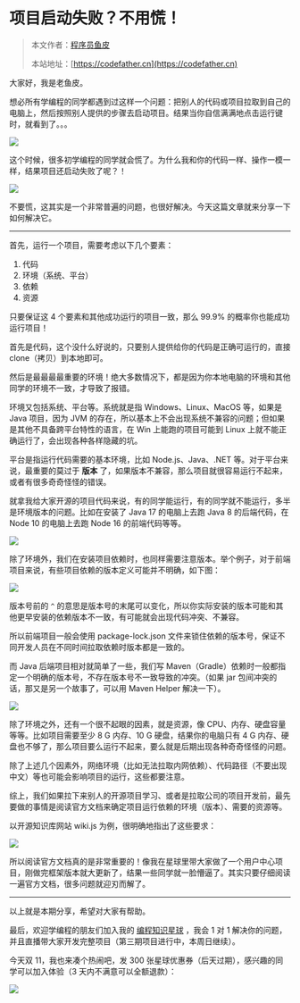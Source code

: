 # 项目启动失败？不用慌！

> 本文作者：[程序员鱼皮](https://yuyuanweb.feishu.cn/wiki/Abldw5WkjidySxkKxU2cQdAtnah)
>
> 本站地址：[https://codefather.cn](https://codefather.cn)

大家好，我是老鱼皮。

想必所有学编程的同学都遇到过这样一个问题：把别人的代码或项目拉取到自己的电脑上，然后按照别人提供的步骤去启动项目。结果当你自信满满地点击运行键时，就看到了。。。

![](https://pic.yupi.icu/5563/202311060951886.png)

这个时候，很多初学编程的同学就会慌了。为什么我和你的代码一样、操作一模一样，结果项目还启动失败了呢？！

![](https://pic.yupi.icu/5563/202311060951211.png)

不要慌，这其实是一个非常普遍的问题，也很好解决。今天这篇文章就来分享一下如何解决它。



------


首先，运行一个项目，需要考虑以下几个要素：

1. 代码
2. 环境（系统、平台）
3. 依赖
4. 资源

只要保证这 4 个要素和其他成功运行的项目一致，那么 99.9% 的概率你也能成功运行项目！

首先是代码，这个没什么好说的，只要别人提供给你的代码是正确可运行的，直接 clone（拷贝）到本地即可。

然后是最最最最重要的环境！绝大多数情况下，都是因为你本地电脑的环境和其他同学的环境不一致，才导致了报错。

环境又包括系统、平台等。系统就是指 Windows、Linux、MacOS 等，如果是 Java 项目，因为 JVM 的存在，所以基本上不会出现系统不兼容的问题；但如果是其他不具备跨平台特性的语言，在 Win 上能跑的项目可能到 Linux 上就不能正确运行了，会出现各种各样隐藏的坑。

平台是指运行代码需要的基本环境，比如 Node.js、Java、.NET 等。对于平台来说，最重要的莫过于 **版本** 了，如果版本不兼容，那么项目就很容易运行不起来，或者有很多奇奇怪怪的错误。

就拿我给大家开源的项目代码来说，有的同学能运行，有的同学就不能运行，多半是环境版本的问题。比如在安装了 Java 17 的电脑上去跑 Java 8 的后端代码，在 Node 10 的电脑上去跑 Node 16 的前端代码等等。

![](https://pic.yupi.icu/5563/202311060951452.png)

除了环境外，我们在安装项目依赖时，也同样需要注意版本。举个例子，对于前端项目来说，有些项目依赖的版本定义可能并不明确，如下图：

![](https://pic.yupi.icu/5563/202311060951317.png)

版本号前的 `^` 的意思是版本号的末尾可以变化，所以你实际安装的版本可能和其他更早安装的依赖版本不一致，有可能就会出现代码冲突、不兼容。

所以前端项目一般会使用 package-lock.json 文件来锁住依赖的版本号，保证不同开发人员在不同时间拉取依赖时版本都是一致的。

而 Java 后端项目相对就简单了一些，我们写 Maven（Gradle）依赖时一般都指定一个明确的版本号，不存在版本号不一致导致的冲突。（如果 jar 包间冲突的话，那又是另一个故事了，可以用 Maven Helper 解决一下）。

![](https://pic.yupi.icu/5563/202311060951399.png)

除了环境之外，还有一个很不起眼的因素，就是资源，像 CPU、内存、硬盘容量等等。比如项目需要至少 8 G 内存、10 G 硬盘，结果你的电脑只有 4 G 内存、硬盘也不够了，那么项目要么运行不起来，要么就是后期出现各种奇奇怪怪的问题。

除了上述几个因素外，网络环境（比如无法拉取内网依赖）、代码路径（不要出现中文）等也可能会影响项目的运行，这些都要注意。

综上，我们如果拉下来别人的开源项目学习、或者是拉取公司的项目开发前，最先要做的事情是阅读官方文档来确定项目运行依赖的环境（版本）、需要的资源等。

以开源知识库网站 wiki.js 为例，很明确地指出了这些要求：

![](https://pic.yupi.icu/5563/202311060951996.png)

所以阅读官方文档真的是非常重要的！像我在星球里带大家做了一个用户中心项目，刚做完框架版本就大更新了，结果一些同学就一脸懵逼了。其实只要仔细阅读一遍官方文档，很多问题就迎刃而解了。



------


以上就是本期分享，希望对大家有帮助。

最后，欢迎学编程的朋友们加入我的 [编程知识星球](https://mp.weixin.qq.com/s?__biz=MzI1NDczNTAwMA==&mid=2247524980&idx=2&sn=9ddcdb6c52aa096ed4c5ad0ced946a7d&chksm=e9c28583deb50c95f3c2665713a8bbc372c68332b3bfb846cf4b23af3f1cc07164832a291335&token=689599617&lang=zh_CN&scene=21#wechat_redirect) ，我会 1 对 1 解决你的问题，并且直播带大家开发完整项目（第三期项目进行中，本周日继续）。

今天双 11，我也来凑个热闹吧，发 300 张星球优惠券（后天过期），感兴趣的同学可以加入体验（3 天内不满意可以全额退款）：

![](https://pic.yupi.icu/5563/202311060951494.png)